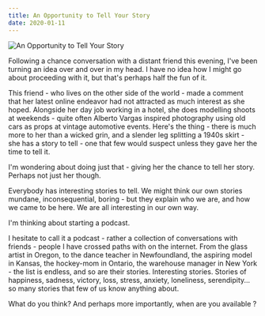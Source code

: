 ```yaml
---
title: An Opportunity to Tell Your Story
date: 2020-01-11
---
```


![An Opportunity to Tell Your Story](https://source.unsplash.com/03UCoidYvXw/1600x900)

Following a chance conversation with a distant friend this evening, I've been turning an idea over and over in my head. I have no idea how I might go about proceeding with it, but that's perhaps half the fun of it.

This friend - who lives on the other side of the world - made a comment that her latest online endeavor had not attracted as much interest as she hoped. Alongside her day job working in a hotel, she does modelling shoots at weekends - quite often Alberto Vargas inspired photography using old cars as props at vintage automotive events. Here's the thing - there is much more to her than a wicked grin, and a slender leg splitting a 1940s skirt - she has a story to tell - one that few would suspect unless they gave her the time to tell it.

I'm wondering about doing just that - giving her the chance to tell her story. Perhaps not just her though.

Everybody has interesting stories to tell. We might think our own stories mundane, inconsequential, boring - but they explain who we are, and how we came to be here. We are all interesting in our own way.

I'm thinking about starting a podcast.

I hesitate to call it a podcast - rather a collection of conversations with friends - people I have crossed paths with on the internet. From the glass artist in Oregon, to the dance teacher in Newfoundland, the aspiring model in Kansas, the hockey-mom in Ontario, the warehouse manager in New York - the list is endless, and so are their stories. Interesting stories. Stories of happiness, sadness, victory, loss, stress, anxiety, loneliness, serendipity... so many stories that few of us know anything about.

What do you think? And perhaps more importantly, when are you available ?
